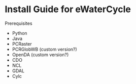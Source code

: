 # Install Guide for eWaterCycle

Prerequisites

- Python
- Java
- PCRaster
- PCRGlobWB (custom version?)
- OpenDA (custom version?)
- CDO
- NCL
- GDAL
- Cylc
